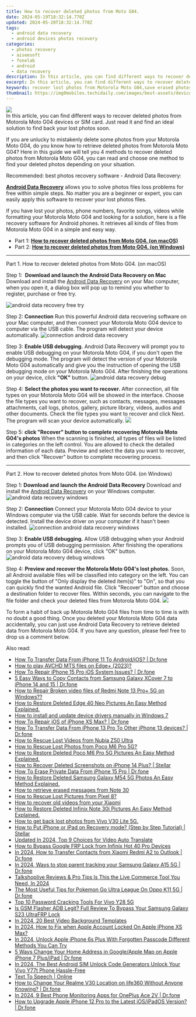 ```yaml
---
title: How to recover deleted photos from Moto G04.
date: 2024-05-19T18:32:14.770Z
updated: 2024-05-20T18:32:14.770Z
tags: 
  - android data recovery
  - android devices photos recovery
categories: 
  - photos recovery
  - aiseesoft
  - fonelab
  - android
  - data recovery
description: In this article, you can find different ways to recover deleted photos from Motorola Moto G04 devices or SIM card. Just read it and find an ideal solution to find back your lost photos soon.
excerpt: In this article, you can find different ways to recover deleted photos from Motorola Moto G04 devices or SIM card. Just read it and find an ideal solution to find back your lost photos soon.
keywords: recover lost photos from Motorola Moto G04,save erased photos from Moto G04,restore deleted photos on Motorola Moto G04,undelete photos from Motorola Moto G04,retrieve wiped photos Moto G04,restore deleted photos on Moto G04,Motorola photos disappear,Moto G04 photos recovery,Motorola Moto G04 photos disappeared,get back deleted photos from Motorola Moto G04 android,how to get the photos back on Moto G04,how to refind deleted photos from Motorola
thumbnail: https://img0mobiles.techidaily.com/images/best-assets/devices/motorola/motorola-moto-g04/3.jpg
---
```


<img src="https://img0mobiles.techidaily.com/images/best-assets/devices/motorola/motorola-moto-g04/3.jpg" class="atpl-imgstyle"  />

<div class="atpl-content atpl-for-fonelab-android recover-photos">

<div class="atpl-post-description-part-1">
In this article, you can find different ways to recover deleted photos from Motorola Moto G04 devices or SIM card. Just read it and find an ideal solution to find back your lost photos soon.
</div>



<div class="atpl-post-description-part-2">
<div class="tpl-content-sub-paragraph-content">
  <p>
If you are unlucky to mistakenly delete some photos from your Motorola Moto G04, do you know how to retrieve deleted photos from Motorola Moto G04? Here in this guide we will tell you 4 methods to recover deleted photos from Motorola Moto G04, you can read and choose one method to find your deleted photos depending on your situation.
  </p>
</div>
</div>

<div class="atpl-post-description-part-3">
<div class="tpl-content-sub-paragraph-title">
  Recommended: best photos recovery software - Android Data Recovery:
</div>
<div class="tpl-content-sub-paragraph-content">
  <p>
    <a href="https://tools.techidaily.com/aiseesoft-android-data-recovery/" ><strong>Android Data Recovery</strong></a> allows you to solve photos files loss problems for free within simple steps. No matter you are a beginner or expert, you can easily apply this software to recover your lost photos files.
  </p>
</div>
<div class="tpl-content-sub-paragraph-content">
    <p>
      If you have lost your photos, phone numbers, favorite songs, videos while formatting your Motorola Moto G04 and looking for a solution, here is a file recovery software for Android phones. It retrieves all kinds of files from Motorola Moto G04 in a simple and easy way.
    </p>
</div>
</div>

<ul>
  <li>Part 1: <strong><a href="#p1"> How to recover deleted photos from Moto G04.  (on macOS)</a></strong></li>
  <li>Part 2: <strong><a href="#p2"> How to recover deleted photos from Moto G04.  (on Windows)</a></strong></li>
</ul>




<!-- Part 1 -->
<a id="p1" name="p1" ></a><hr>

<div>
  <span class="atpl-step-part-style">Part 1. How to recover deleted photos from Moto G04. (on macOS)</span>
</div>  

<span class="atpl-stepstyle-a"><span>Step 1: </span></span> <strong>Download and launch the Android Data Recovery on Mac</strong>
Download and install the <a href="https://tools.techidaily.com/aiseesoft-android-data-recovery/" >Android Data Recovery</a> on your Mac computer, when you open it, a dialog box will pop up to remind you whether to register, purchase or free try.

<img src="https://tools.techidaily.com/images/apps/aiseesoft/android-data-recovery/mac-free-try.png" class="atpl-imgstyle" alt="android data recovery free try" />

<span class="atpl-stepstyle-a"><span>Step 2: </span></span> <strong>Connection</strong>
Run this powerful Android data recovering software on your Mac computer, and then connect your Motorola Moto G04 device to computer via the USB cable. The program will detect your device automatically.
<img src="https://tools.techidaily.com/images/apps/aiseesoft/android-data-recovery/mac-connection-interface.jpg" class="atpl-imgstyle" alt="connection android data recovery" />

<span class="atpl-stepstyle-a"><span>Step 3: </span></span> <strong>Enable USB debugging.</strong>
Android Data Recovery will prompt you to enable USB debugging on your Motorola Moto G04, if you don't open the debugging mode. The program will detect the version of your Motorola Moto G04 automatically and give you the instruction of opening the USB debugging mode on your Motorola Moto G04. After finishing the operations on your device, click <strong>"OK"</strong> button.
<img src="https://tools.techidaily.com/images/apps/aiseesoft/android-data-recovery/mac-android-usb-debug.jpg"  class="atpl-imgstyle" alt="android data recovery debug" />

<span class="atpl-stepstyle-a"><span>Step 4: </span></span> <strong>Select the photos you want to recover.</strong>
After connection, all file types on your Motorola Moto G04 will be showed in the interface. Choose the file types you want to recover, such as contacts, messages, messages attachments, call logs, photos, gallery, picture library, videos, audios and other documents. Check the file types you want to recover and click Next. The program will scan your device automatically.
<img src="https://tools.techidaily.com/images/apps/aiseesoft/android-data-recovery/mac-choose-type-photos.jpg" class="atpl-imgstyle"  />

<span class="atpl-stepstyle-a"><span>Step 5: </span></span> <strong>click "Recover" button to  complete recovering Motorola Moto G04's photos</strong>
When the scanning is finished, all types of files will be listed in categories on the left control. You are allowed to check the detailed information of each data. Preview and select the data you want to recover, and then click "Recover" button to complete recovering process.


<a id="p2" name="p2"></a><hr>

<!-- Part 2 -->
<div>
  <span class="atpl-step-part-style">Part 2. How to recover deleted photos from Moto G04. (on Windows)</span>
</div>

<span class="atpl-stepstyle-a"><span>Step 1: </span></span> <strong>Download and launch the Android Data Recovery</strong>
Download and install the <a href="https://tools.techidaily.com/aiseesoft-android-data-recovery/" >Android Data Recovery</a> on your Windows computer.
<img src="https://tools.techidaily.com/images/apps/aiseesoft/android-data-recovery/win-start-interface.png"  class="atpl-imgstyle" alt="android data recovery windows" />

<span class="atpl-stepstyle-a"><span>Step 2: </span></span> <strong>Connection</strong>
Connect your Motorola Moto G04 device to your Windows computer via the USB cable. Wait for seconds before the device is detected. Install the device driver on your computer if it hasn't been installed.
<img src="https://tools.techidaily.com/images/apps/aiseesoft/android-data-recovery/win-connection-interface.png" class="atpl-imgstyle" alt="connection android data recovery windows" />

<span class="atpl-stepstyle-a"><span>Step 3: </span></span> <strong>Enable USB debugging.</strong>
Allow USB debugging when your Android prompts you of USB debugging permission. After finishing the operations on your Motorola Moto G04 device, click "OK" button.
<img src="https://tools.techidaily.com/images/apps/aiseesoft/android-data-recovery/win-android-usb-debug.png" class="atpl-imgstyle" alt="android data recovery debug windows" />

<span class="atpl-stepstyle-a"><span>Step 4: </span></span> <strong>Preview and recover the Motorola Moto G04's lost photos.</strong>
Soon, all Android available files will be classified into category on the left. You can toggle the button of "Only display the deleted item(s)" to "On", so that you can quickly find the wanted Android file. Click "Recover" button and choose a destination folder to recover files. Within seconds, you can navigate to the file folder and check your deleted files from Motorola Moto G04.
<img src="https://tools.techidaily.com/images/apps/aiseesoft/android-data-recovery/win-recover-photos.png" class="atpl-imgstyle"  />

<div class="atpl-post-description-part-4">
<div class="tpl-content-sub-paragraph-normal">
  <p>
    To form a habit of back up Motorola Moto G04 files from time to time is with no doubt a good thing. Once you deleted your Motorola Moto G04 data accidentally, you can just use Android Data Recovery to retrieve deleted data from Motorola Moto G04. If you have any question, please feel free to drop us a comment below.
  </p>
</div>
</div>

<ins class="adsbygoogle"
     style="display:block"
     data-ad-client="ca-pub-7571918770474297"
     data-ad-slot="8358498916"
     data-ad-format="auto"
     data-full-width-responsive="true"></ins>



</div>
<ins class="adsbygoogle"
    style="display:block"
    data-ad-format="autorelaxed"
    data-ad-client="ca-pub-7571918770474297"
    data-ad-slot="1223367746"></ins>

<span class="atpl-alsoreadstyle">Also read:</span>
<div><ul>
<li><a href="https://blog-min.techidaily.com/how-to-transfer-data-from-iphone-11-to-androidios-drfone-by-drfone-transfer-data-from-ios-transfer-data-from-ios/"><u>How To Transfer Data From iPhone 11 To Android/iOS? | Dr.fone</u></a></li>
<li><a href="https://blog-min.techidaily.com/how-to-play-avchd-mts-files-on-edgeplus-2023-by-aiseesoft-video-converter-play-mts-on-android/"><u>How to play AVCHD MTS files on Edge+ (2023)?</u></a></li>
<li><a href="https://blog-min.techidaily.com/how-to-repair-iphone-15-pro-ios-system-issues-drfone-by-drfone-ios-system-repair-ios-system-repair/"><u>How To Repair iPhone 15 Pro iOS System Issues? | Dr.fone</u></a></li>
<li><a href="https://blog-min.techidaily.com/5-easy-ways-to-copy-contacts-from-samsung-galaxy-xcover-7-to-iphone-14-and-15-drfone-by-drfone-transfer-from-android-transfer-from-android/"><u>5 Easy Ways to Copy Contacts from Samsung Galaxy XCover 7 to iPhone 14 and 15 | Dr.fone</u></a></li>
<li><a href="https://blog-min.techidaily.com/how-to-repair-broken-video-files-of-redmi-note-13-proplus-5g-on-windows-by-stellar-video-repair-mobile-video-repair/"><u>How to Repair Broken video files of Redmi Note 13 Pro+ 5G on Windows??</u></a></li>
<li><a href="https://blog-min.techidaily.com/how-to-restore-deleted-edge-40-neo-pictures-an-easy-method-explained-by-fonelab-android-recover-pictures/"><u>How to Restore Deleted Edge 40 Neo Pictures  An Easy Method Explained.</u></a></li>
<li><a href="https://blog-min.techidaily.com/how-to-install-and-update-device-drivers-manually-in-windows-7-by-drivereasy-guide/"><u>How to install and update device drivers manually in Windows 7</u></a></li>
<li><a href="https://blog-min.techidaily.com/how-to-repair-ios-of-iphone-xs-max-drfone-by-drfone-ios-system-repair-ios-system-repair/"><u>How To Repair iOS of iPhone XS Max? | Dr.fone</u></a></li>
<li><a href="https://blog-min.techidaily.com/how-to-transfer-data-from-iphone-13-pro-to-other-iphone-13-devices-drfone-by-drfone-transfer-data-from-ios-transfer-data-from-ios/"><u>How To Transfer Data From iPhone 13 Pro To Other iPhone 13 devices? | Dr.fone</u></a></li>
<li><a href="https://blog-min.techidaily.com/how-to-rescue-lost-videos-from-nubia-z50-ultra-by-fonelab-android-recover-video/"><u>How to Rescue Lost Videos from Nubia Z50 Ultra</u></a></li>
<li><a href="https://blog-min.techidaily.com/how-to-rescue-lost-photos-from-poco-m6-pro-5g-by-fonelab-android-recover-photos/"><u>How to Rescue Lost Photos from Poco M6 Pro 5G?</u></a></li>
<li><a href="https://blog-min.techidaily.com/how-to-restore-deleted-poco-m6-pro-5g-pictures-an-easy-method-explained-by-fonelab-android-recover-pictures/"><u>How to Restore Deleted Poco M6 Pro 5G Pictures  An Easy Method Explained.</u></a></li>
<li><a href="https://blog-min.techidaily.com/how-to-recover-deleted-screenshots-on-iphone-14-plus-stellar-by-stellar-data-recovery-ios-iphone-data-recovery/"><u>How to Recover Deleted Screenshots on iPhone 14 Plus? | Stellar</u></a></li>
<li><a href="https://blog-min.techidaily.com/how-to-erase-private-data-from-iphone-15-pro-drfone-by-drfone-ios-full-data-eraser-ios-full-data-eraser/"><u>How To Erase Private Data From iPhone 15 Pro | Dr.fone</u></a></li>
<li><a href="https://blog-min.techidaily.com/how-to-restore-deleted-samsung-galaxy-m54-5g-photos-an-easy-method-explained-by-fonelab-android-recover-photos/"><u>How to Restore Deleted Samsung Galaxy M54 5G Photos  An Easy Method Explained.</u></a></li>
<li><a href="https://blog-min.techidaily.com/how-to-retrieve-erased-messages-from-note-30-by-fonelab-android-recover-messages/"><u>How to retrieve erased messages from Note 30</u></a></li>
<li><a href="https://blog-min.techidaily.com/how-to-rescue-lost-pictures-from-pixel-8-by-fonelab-android-recover-pictures/"><u>How to Rescue Lost Pictures from Pixel 8?</u></a></li>
<li><a href="https://blog-min.techidaily.com/how-to-recover-old-videos-from-your-xiaomi-by-fonelab-android-recover-video/"><u>How to recover old videos from your Xiaomi</u></a></li>
<li><a href="https://blog-min.techidaily.com/how-to-restore-deleted-infinix-note-30i-pictures-an-easy-method-explained-by-fonelab-android-recover-pictures/"><u>How to Restore Deleted Infinix Note 30i Pictures  An Easy Method Explained.</u></a></li>
<li><a href="https://blog-min.techidaily.com/how-to-get-back-lost-photos-from-vivo-v30-lite-5g-by-fonelab-android-recover-photos/"><u>How to get back lost photos from Vivo V30 Lite 5G.</u></a></li>
<li><a href="https://blog-min.techidaily.com/how-to-put-iphone-or-ipad-on-recovery-mode-step-by-step-tutorial-stellar-by-stellar-data-recovery-ios-iphone-data-recovery/"><u>How to Put iPhone or iPad on Recovery mode? (Step by Step Tutorial) | Stellar</u></a></li>
<li><a href="https://ai-voice-clone.techidaily.com/updated-in-2024-top-9-choices-for-video-auto-translate/"><u>Updated In 2024, Top 9 Choices for Video Auto Translate</u></a></li>
<li><a href="https://bypass-frp.techidaily.com/how-to-bypass-google-frp-lock-from-infinix-hot-40-pro-devices-by-drfone-android/"><u>How to Bypass Google FRP Lock from Infinix Hot 40 Pro Devices</u></a></li>
<li><a href="https://android-transfer.techidaily.com/in-2024-how-to-transfer-contacts-from-xiaomi-redmi-a2-to-outlook-drfone-by-drfone-transfer-from-android-transfer-from-android/"><u>In 2024, How to Transfer Contacts from Xiaomi Redmi A2 to Outlook | Dr.fone</u></a></li>
<li><a href="https://android-location-track.techidaily.com/in-2024-ways-to-stop-parent-tracking-your-samsung-galaxy-a15-5g-drfone-by-drfone-virtual-android/"><u>In 2024, Ways to stop parent tracking your Samsung Galaxy A15 5G | Dr.fone</u></a></li>
<li><a href="https://ai-voice-clone.techidaily.com/talkshoplive-reviews-and-pro-tips-is-this-the-live-commerce-tool-you-need-in-2024/"><u>Talkshoplive Reviews & Pro Tips Is This the Live Commerce Tool You Need, In 2024</u></a></li>
<li><a href="https://android-pokemon-go.techidaily.com/the-most-useful-tips-for-pokemon-go-ultra-league-on-oppo-k11-5g-drfone-by-drfone-virtual-android/"><u>The Most Useful Tips for Pokemon Go Ultra League On Oppo K11 5G | Dr.fone</u></a></li>
<li><a href="https://unlock-android.techidaily.com/top-10-password-cracking-tools-for-vivo-y28-5g-by-drfone-android/"><u>Top 10 Password Cracking Tools For Vivo Y28 5G</u></a></li>
<li><a href="https://android-frp.techidaily.com/is-gsm-flasher-adb-legit-full-review-to-bypass-your-samsung-galaxy-s23-ultrafrp-lock-by-drfone-android/"><u>Is GSM Flasher ADB Legit? Full Review To Bypass Your Samsung Galaxy S23 UltraFRP Lock</u></a></li>
<li><a href="https://ai-editing-video.techidaily.com/in-2024-20-best-video-background-templates/"><u>In 2024, 20 Best Video Background Templates</u></a></li>
<li><a href="https://apple-account.techidaily.com/in-2024-how-to-fix-when-apple-account-locked-on-apple-iphone-xs-max-by-drfone-ios/"><u>In 2024, How to Fix when Apple Account Locked On Apple iPhone XS Max?</u></a></li>
<li><a href="https://ios-unlock.techidaily.com/in-2024-unlock-apple-iphone-6s-plus-with-forgotten-passcode-different-methods-you-can-try-by-drfone-ios/"><u>In 2024, Unlock Apple iPhone 6s Plus With Forgotten Passcode Different Methods You Can Try</u></a></li>
<li><a href="https://iphone-location.techidaily.com/5-ways-change-your-home-address-in-googleapple-map-on-apple-iphone-7-plusipad-drfone-by-drfone-virtual-ios/"><u>5 Ways Change Your Home Address in Google/Apple Map on Apple iPhone 7 Plus/iPad | Dr.fone</u></a></li>
<li><a href="https://sim-unlock.techidaily.com/in-2024-the-best-android-sim-unlock-code-generators-unlock-your-vivo-y77t-phone-hassle-free-by-drfone-android/"><u>In 2024, The Best Android SIM Unlock Code Generators Unlock Your Vivo Y77t Phone Hassle-Free</u></a></li>
<li><a href="https://ai-voice-clone.techidaily.com/text-to-speech-online/"><u>Text To Speech | Online</u></a></li>
<li><a href="https://location-social.techidaily.com/how-to-change-your-realme-v30-location-on-life360-without-anyone-knowing-drfone-by-drfone-virtual-android/"><u>How to Change Your Realme V30 Location on life360 Without Anyone Knowing? | Dr.fone</u></a></li>
<li><a href="https://android-location-track.techidaily.com/in-2024-9-best-phone-monitoring-apps-for-oneplus-ace-2v-drfone-by-drfone-virtual-android/"><u>In 2024, 9 Best Phone Monitoring Apps for OnePlus Ace 2V | Dr.fone</u></a></li>
<li><a href="https://techidaily.com/how-to-upgrade-apple-iphone-12-pro-to-the-latest-iosipados-version-drfone-by-drfone-ios-system-repair-ios-system-repair/"><u>How to Upgrade Apple iPhone 12 Pro to the Latest iOS/iPadOS Version? | Dr.fone</u></a></li>
</ul></div>


